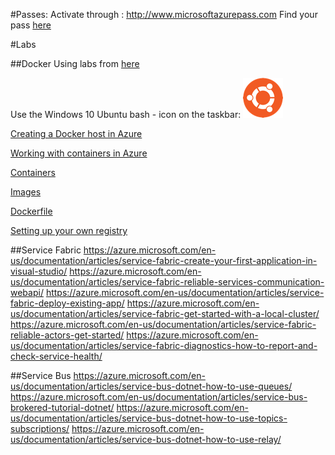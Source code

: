 
#Passes:
Activate through : http://www.microsoftazurepass.com
Find your pass [here](https://gist.github.com/einari/1f514940ad8578b94bbc9752664a2eac)

#Labs

##Docker
Using labs from [here](https://github.com/msdevno/docker-on-azure-hol/)

Use the Windows 10 Ubuntu bash - icon on the taskbar: ![Ubuntu](ubuntu.png)

[Creating a Docker host in Azure](https://github.com/msdevno/docker-on-azure-hol/tree/master/exercise02/01-machine)

[Working with containers in Azure](https://github.com/msdevno/docker-on-azure-hol/tree/master/exercise02/04-azure-container)

[Containers](https://github.com/msdevno/docker-on-azure-hol/tree/master/exercise03/01-containers)

[Images](https://github.com/msdevno/docker-on-azure-hol/tree/master/exercise03/02-images)

[Dockerfile](https://github.com/msdevno/docker-on-azure-hol/tree/master/exercise03/03-dockerfile)

[Setting up your own registry](https://github.com/msdevno/docker-on-azure-hol/tree/master/exercise04)

##Service Fabric
https://azure.microsoft.com/en-us/documentation/articles/service-fabric-create-your-first-application-in-visual-studio/
https://azure.microsoft.com/en-us/documentation/articles/service-fabric-reliable-services-communication-webapi/
https://azure.microsoft.com/en-us/documentation/articles/service-fabric-deploy-existing-app/
https://azure.microsoft.com/en-us/documentation/articles/service-fabric-get-started-with-a-local-cluster/
https://azure.microsoft.com/en-us/documentation/articles/service-fabric-reliable-actors-get-started/
https://azure.microsoft.com/en-us/documentation/articles/service-fabric-diagnostics-how-to-report-and-check-service-health/

##Service Bus
https://azure.microsoft.com/en-us/documentation/articles/service-bus-dotnet-how-to-use-queues/
https://azure.microsoft.com/en-us/documentation/articles/service-bus-brokered-tutorial-dotnet/
https://azure.microsoft.com/en-us/documentation/articles/service-bus-dotnet-how-to-use-topics-subscriptions/
https://azure.microsoft.com/en-us/documentation/articles/service-bus-dotnet-how-to-use-relay/
